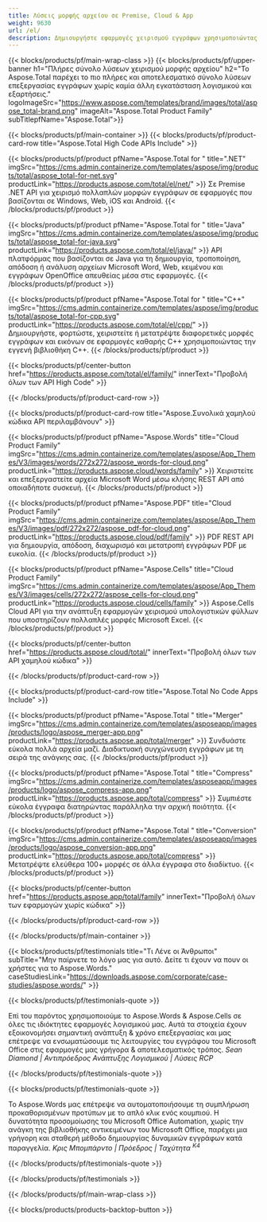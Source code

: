 ```yaml
---
title: Λύσεις μορφής αρχείου σε Premise, Cloud & App 
weight: 9630
url: /el/
description: Δημιουργήστε εφαρμογές χειρισμού εγγράφων χρησιμοποιώντας On Premise ή Cloud API ή απλώς χρησιμοποιήστε εφαρμογές πολλαπλών πλατφορμών για προβολή, σύγκριση, επιθεώρηση ή μετατροπή 100+ μορφών αρχείων
---
```


{{< blocks/products/pf/main-wrap-class >}}
{{< blocks/products/pf/upper-banner h1="Πλήρες σύνολο λύσεων χειρισμού μορφής αρχείου" h2="Το Aspose.Total παρέχει το πιο πλήρες και αποτελεσματικό σύνολο λύσεων επεξεργασίας εγγράφων χωρίς καμία άλλη εγκατάσταση λογισμικού και εξαρτήσεις." logoImageSrc="https://www.aspose.com/templates/brand/images/total/aspose_total-brand.png" imageAlt="Aspose.Total Product Family" subTitlepfName="Aspose.Total">}}

{{< blocks/products/pf/main-container >}}
{{< blocks/products/pf/product-card-row title="Aspose.Total High Code APIs Include" >}}

{{< blocks/products/pf/product pfName="Aspose.Total for " title=".NET" imgSrc="https://cms.admin.containerize.com/templates/aspose/img/products/total/aspose_total-for-net.svg" productLink="https://products.aspose.com/total/el/net/" >}}
Σε Premise .NET API για χειρισμό πολλαπλών μορφών εγγράφων σε εφαρμογές που βασίζονται σε Windows, Web, iOS και Android.
{{< /blocks/products/pf/product >}}

{{< blocks/products/pf/product pfName="Aspose.Total for " title="Java" imgSrc="https://cms.admin.containerize.com/templates/aspose/img/products/total/aspose_total-for-java.svg" productLink="https://products.aspose.com/total/el/java/" >}}
API πλατφόρμας που βασίζονται σε Java για τη δημιουργία, τροποποίηση, απόδοση ή ανάλυση αρχείων Microsoft Word, Web, κειμένου και εγγράφων OpenOffice απευθείας μέσα στις εφαρμογές.
{{< /blocks/products/pf/product >}}

{{< blocks/products/pf/product pfName="Aspose.Total for " title="C++" imgSrc="https://cms.admin.containerize.com/templates/aspose/img/products/total/aspose_total-for-cpp.svg" productLink="https://products.aspose.com/total/el/cpp/" >}}
Δημιουργήστε, φορτώστε, χειριστείτε ή μετατρέψτε διαφορετικές μορφές εγγράφων και εικόνων σε εφαρμογές καθαρής C++ χρησιμοποιώντας την εγγενή βιβλιοθήκη C++.
{{< /blocks/products/pf/product >}}

{{< blocks/products/pf/center-button href="https://products.aspose.com/total/el/family/" innerText="Προβολή όλων των API High Code" >}}

{{< /blocks/products/pf/product-card-row >}}

{{< blocks/products/pf/product-card-row title="Aspose.Συνολικά χαμηλού κώδικα API περιλαμβάνουν" >}}

{{< blocks/products/pf/product pfName="Aspose.Words" title="Cloud Product Family" imgSrc="https://cms.admin.containerize.com/templates/aspose/App_Themes/V3/images/words/272x272/aspose_words-for-cloud.png" productLink="https://products.aspose.cloud/words/family" >}}
Χειριστείτε και επεξεργαστείτε αρχεία Microsoft Word μέσω κλήσης REST API από οποιαδήποτε συσκευή.
{{< /blocks/products/pf/product >}}

{{< blocks/products/pf/product pfName="Aspose.PDF" title="Cloud Product Family" imgSrc="https://cms.admin.containerize.com/templates/aspose/App_Themes/V3/images/pdf/272x272/aspose_pdf-for-cloud.png" productLink="https://products.aspose.cloud/pdf/family" >}}
PDF REST API για δημιουργία, απόδοση, διαχωρισμό και μετατροπή εγγράφων PDF με ευκολία.
{{< /blocks/products/pf/product >}}

{{< blocks/products/pf/product pfName="Aspose.Cells" title="Cloud Product Family" imgSrc="https://cms.admin.containerize.com/templates/aspose/App_Themes/V3/images/cells/272x272/aspose_cells-for-cloud.png" productLink="https://products.aspose.cloud/cells/family" >}}
Aspose.Cells Cloud API για την ανάπτυξη εφαρμογών χειρισμού υπολογιστικών φύλλων που υποστηρίζουν πολλαπλές μορφές Microsoft Excel.
{{< /blocks/products/pf/product >}}

{{< blocks/products/pf/center-button href="https://products.aspose.cloud/total/" innerText="Προβολή όλων των API χαμηλού κώδικα" >}}

{{< /blocks/products/pf/product-card-row >}}

{{< blocks/products/pf/product-card-row title="Aspose.Total No Code Apps Include" >}}

{{< blocks/products/pf/product pfName="Aspose.Total " title="Merger" imgSrc="https://cms.admin.containerize.com/templates/asposeapp/images/products/logo/aspose_merger-app.png" productLink="https://products.aspose.app/total/merger" >}}
Συνδυάστε εύκολα πολλά αρχεία μαζί. Διαδικτυακή συγχώνευση εγγράφων με τη σειρά της ανάγκης σας.
{{< /blocks/products/pf/product >}}

{{< blocks/products/pf/product pfName="Aspose.Total " title="Compress" imgSrc="https://cms.admin.containerize.com/templates/asposeapp/images/products/logo/aspose_compress-app.png" productLink="https://products.aspose.app/total/compress" >}}
Συμπιέστε εύκολα έγγραφα διατηρώντας παράλληλα την αρχική ποιότητα.
{{< /blocks/products/pf/product >}}

{{< blocks/products/pf/product pfName="Aspose.Total " title="Conversion" imgSrc="https://cms.admin.containerize.com/templates/asposeapp/images/products/logo/aspose_conversion-app.png" productLink="https://products.aspose.app/total/compress" >}}
Μετατρέψτε ελεύθερα 100+ μορφές σε άλλα έγγραφα στο διαδίκτυο.
{{< /blocks/products/pf/product >}}

{{< blocks/products/pf/center-button href="https://products.aspose.app/total/family" innerText="Προβολή όλων των εφαρμογών χωρίς κώδικα" >}}

{{< /blocks/products/pf/product-card-row >}}

{{< /blocks/products/pf/main-container >}}

{{< blocks/products/pf/testimonials title="Τι Λένε οι Άνθρωποι" subTitle="Μην παίρνετε το λόγο μας για αυτό. Δείτε τι έχουν να πουν οι χρήστες για το Aspose.Words." caseStudiesLink="https://downloads.aspose.com/corporate/case-studies/aspose.words/" >}}

{{< blocks/products/pf/testimonials-quote >}}
<p class="first">
 Επί του παρόντος χρησιμοποιούμε το Aspose.Words &amp; Aspose.Cells σε όλες τις ιδιόκτητες εφαρμογές λογισμικού μας. Αυτά τα στοιχεία έχουν εξοικονομήσει σημαντική ανάπτυξη &amp; χρόνο επεξεργασίας και μας επέτρεψε να ενσωματώσουμε τις λειτουργίες του εγγράφου του Microsoft Office στις εφαρμογές μας γρήγορα &amp; αποτελεσματικός τρόπος.
 <em>
  Sean Diamond | Αντιπρόεδρος Ανάπτυξης Λογισμικού | Λύσεις RCP
 </em>
</p>

{{< /blocks/products/pf/testimonials-quote >}}

{{< blocks/products/pf/testimonials-quote >}}
<p class="second">
 Το Aspose.Words μας επέτρεψε να αυτοματοποιήσουμε τη συμπλήρωση προκαθορισμένων προτύπων με το απλό κλικ ενός κουμπιού. Η δυνατότητα προσομοίωσης του Microsoft Office Automation, χωρίς την ανάγκη της βιβλιοθήκης αντικειμένων του Microsoft Office, παρέχει μια γρήγορη και σταθερή μέθοδο δημιουργίας δυναμικών εγγράφων κατά παραγγελία.
 <em>
  Κρις Μπομπάρντο | Πρόεδρος | Ταχύτητα
  <sup>
   K4
  </sup>
 </em>
</p>

{{< /blocks/products/pf/testimonials-quote >}}

{{< /blocks/products/pf/testimonials >}}

{{< /blocks/products/pf/main-wrap-class >}}

{{< blocks/products/products-backtop-button >}}